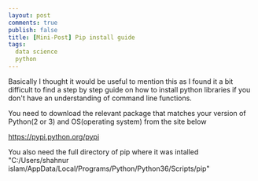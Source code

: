 ```yaml
---
layout: post
comments: true
publish: false
title: [Mini-Post] Pip install guide
tags:
  data science
  python
---
```


Basically I thought it would be useful to mention this as I found it a bit difficult to find a step by step guide on how to install python
libraries if you don't have an understanding of command line functions.

You need to download the relevant package that matches your version of Python(2 or 3) and OS(operating system) from the site below 

https://pypi.python.org/pypi


You also need the full directory of pip where it was intalled
"C:/Users/shahnur islam/AppData/Local/Programs/Python/Python36/Scripts/pip" 
